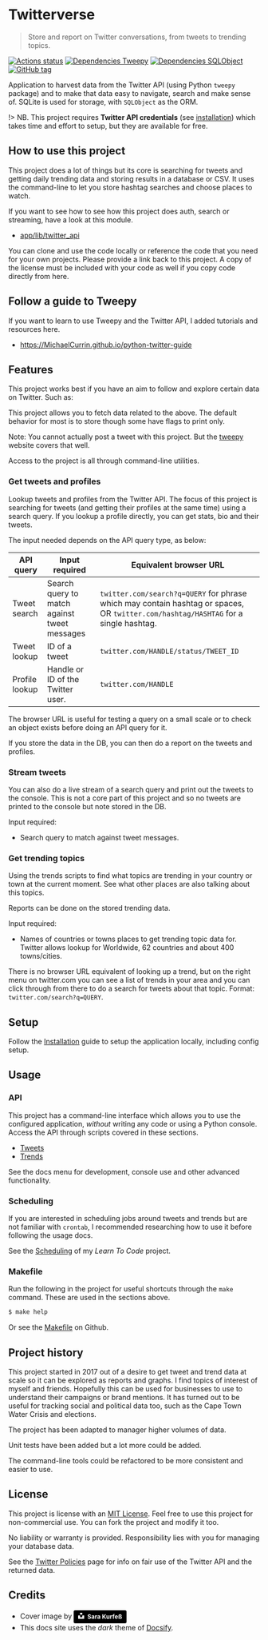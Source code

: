 # Twitterverse
> Store and report on Twitter conversations, from tweets to trending topics.

[![Actions status](https://github.com/MichaelCurrin/twitterverse/workflows/Python%20application/badge.svg)](https://github.com/MichaelCurrin/twitterverse/actions)
[![Dependencies Tweepy](https://img.shields.io/badge/Dependencies%20-Tweepy-blue.svg)](https://www.tweepy.org/)
[![Dependencies SQLObject](https://img.shields.io/badge/Dependencies%20-SQLObject-blue.svg)](http://sqlobject.org/)
[![GitHub tag](https://img.shields.io/github/tag/MichaelCurrin/twitterverse.svg)](https://GitHub.com/MichaelCurrin/twitterverse/tags/)

Application to harvest data from the Twitter API (using Python `tweepy` package) and to make that data easy to navigate, search and make sense of. SQLite is used for storage, with `SQLObject` as the ORM.

!> NB. This project requires **Twitter API credentials** (see [installation](installation.md#twitter-credentials)) which takes time and effort to setup, but they are available for free.


## How to use this project

This project does a lot of things but its core is searching for tweets and getting daily trending data and storing results in a database or CSV. It uses the command-line to let you store hashtag searches and choose places to watch.

If you want to see how to see how this project does auth, search or streaming, have a look at this module.

- [app/lib/twitter_api](https://github.com/MichaelCurrin/twitterverse/tree/master/app/lib/twitter_api)

You can clone and use the code locally or reference the code that you need for your own projects. Please provide a link back to this project. A copy of the license must be included with your code as well if you copy code directly from here.


## Follow a guide to Tweepy

If you want to learn to use Tweepy and the Twitter API, I added tutorials and resources here.

- https://MichaelCurrin.github.io/python-twitter-guide


## Features

This project works best if you have an aim to follow and explore certain data on Twitter. Such as:

This project allows you to fetch data related to the above. The default behavior for most is to store though some have flags to print only.

Note: You cannot actually post a tweet with this project. But the [tweepy](http://docs.tweepy.org/en/latest/) website covers that well.

Access to the project is all through command-line utilities.


### Get tweets and profiles

Lookup tweets and profiles from the Twitter API. The focus of this project is searching for tweets (and getting their profiles at the same time) using a search query. If you lookup a profile directly, you can get stats, bio and their tweets.

The input needed depends on the API query type, as below:

API query | Input required | Equivalent browser URL
---  | ---   | ---
Tweet search | Search query to match against tweet messages | `twitter.com/search?q=QUERY` for phrase which may contain hashtag or spaces, OR `twitter.com/hashtag/HASHTAG` for a single hashtag.
Tweet lookup | ID of a tweet | `twitter.com/HANDLE/status/TWEET_ID`
Profile lookup | Handle or ID of the Twitter user. | `twitter.com/HANDLE`

The browser URL is useful for testing a query on a small scale or to check an object exists before doing an API query for it.

If you store the data in the DB, you can then do a report on the tweets and profiles.


### Stream tweets

You can also do a live stream of a search query and print out the tweets to the console. This is not a core part of this project and so no tweets are printed to the console but note stored in the DB.

Input required:

- Search query to match against tweet messages.

### Get trending topics

Using the trends scripts to find what topics are trending in your country or town at the current moment. See what other places are also talking about this topics.

Reports can be done on the stored trending data.

Input required:
- Names of countries or towns places to get trending topic data for. Twitter allows lookup for Worldwide, 62 countries and about 400 towns/cities.

There is no browser URL equivalent of looking up a trend, but on the right menu on twitter.com you can see a list of trends in your area and you can click through from there to do a search for tweets about that topic. Format: `twitter.com/search?q=QUERY`.

## Setup

Follow the [Installation](installation.md) guide to setup the application locally, including config setup.


## Usage

### API

This project has a command-line interface which allows you to use the configured application, _without_ writing any code or using a Python console. Access the API through scripts covered in these sections.

- [Tweets](tweets/)
- [Trends](trends/)

See the docs menu for development, console use and other advanced functionality.

### Scheduling

If you are interested in scheduling jobs around tweets and trends but are not familiar with `crontab`, I recommended researching how to use it before following the usage docs.

See the [Scheduling](https://github.com/MichaelCurrin/learn-to-code/tree/master/Shell/Scheduling) of my _Learn To Code_ project.

### Makefile

Run the following in the project for useful shortcuts through the `make` command. These are used in the sections above.

```bash
$ make help
```

Or see the [Makefile](https://github.com/MichaelCurrin/twitterverse/blob/master/Makefile) on Github.


## Project history

This project started in 2017 out of a desire to get tweet and trend data at scale so it can be explored as reports and graphs. I find topics of interest of myself and friends. Hopefully this can be used for businesses to use to understand their campaigns or brand mentions. It has turned out to be useful for tracking social and political data too, such as the Cape Town Water Crisis and elections.

The project has been adapted to manager higher volumes of data.

Unit tests have been added but a lot more could be added.

The command-line tools could be refactored to be more consistent and easier to use.


## License

This project is license with an [MIT License](https://github.com/MichaelCurrin/twitterverse/blob/master/LICENSE). Feel free to use this project for non-commercial use. You can fork the project and modify it too.

No liability or warranty is provided. Responsibility lies with you for managing your database data.

See the [Twitter Policies](twitter_api_docs/policies.md) page for info on fair use of the Twitter API and the returned data.


## Credits

- Cover image by <a style="background-color:black;color:white;text-decoration:none;padding:4px 6px;font-family:-apple-system, BlinkMacSystemFont, &quot;San Francisco&quot;, &quot;Helvetica Neue&quot;, Helvetica, Ubuntu, Roboto, Noto, &quot;Segoe UI&quot;, Arial, sans-serif;font-size:12px;font-weight:bold;line-height:1.2;display:inline-block;border-radius:3px" href="https://unsplash.com/@stereophototyp?utm_medium=referral&amp;utm_campaign=photographer-credit&amp;utm_content=creditBadge" target="_blank" rel="noopener noreferrer" title="Download free do whatever you want high-resolution photos from Sara Kurfeß"><span style="display:inline-block;padding:2px 3px"><svg xmlns="http://www.w3.org/2000/svg" style="height:12px;width:auto;position:relative;vertical-align:middle;top:-2px;fill:white" viewBox="0 0 32 32"><title>unsplash-logo</title><path d="M10 9V0h12v9H10zm12 5h10v18H0V14h10v9h12v-9z"></path></svg></span><span style="display:inline-block;padding:2px 3px">Sara Kurfeß</span></a>
- This docs site uses the _dark_ theme of [Docsify](docsify.js.org).
